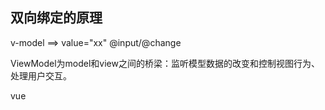 ## 双向绑定的原理

v-model ==> value="xx" @input/@change

ViewModel为model和view之间的桥梁：监听模型数据的改变和控制视图行为、处理用户交互。

vue